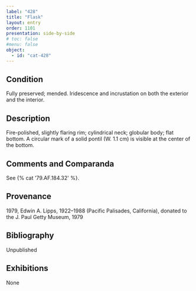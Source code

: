 ```yaml
---
label: "428"
title: "Flask"
layout: entry
order: 1101
presentation: side-by-side
# toc: false
#menu: false 
object:
  - id: "cat-428"
---
```


## Condition

Fully preserved; mended. Iridescence and incrustation on both the exterior and the interior.

## Description

Fire-polished, slightly flaring rim; cylindrical neck; globular body; flat bottom. A circular mark of a solid pontil (W. 1.1 cm) is visible at the center of the bottom.

## Comments and Comparanda

See {% cat '79.AF.184.32' %}.

## Provenance

1979, Edwin A. Lipps, 1922–1988 (Pacific Palisades, California), donated to the J. Paul Getty Museum, 1979

## Bibliography

Unpublished

## Exhibitions

None
